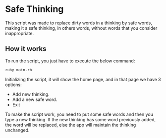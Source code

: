 # Safe Thinking
This script was made to replace dirty words in a thinking by safe words, making it a safe thinking, in others words, without words that you consider inappropriate.

## How it works
To run the script, you just have to execute the below command:
```bash
ruby main.rb
```

Initializing the script, it will show the home page, and in that page we have 3 options:

- Add new thinking.
- Add a new safe word.
- Exit

To make the script work, you need to put some safe words and then you type a new thinking. If the new thinking has some word previously added, the word will be replaced, else the app will maintain the thinking unchanged. 
	
